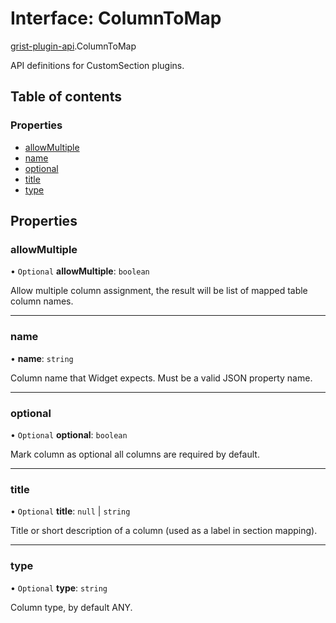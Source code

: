 # Interface: ColumnToMap

[grist-plugin-api](../modules/grist_plugin_api.md).ColumnToMap

API definitions for CustomSection plugins.

## Table of contents

### Properties

- [allowMultiple](grist_plugin_api.columntomap.md#allowmultiple)
- [name](grist_plugin_api.columntomap.md#name)
- [optional](grist_plugin_api.columntomap.md#optional)
- [title](grist_plugin_api.columntomap.md#title)
- [type](grist_plugin_api.columntomap.md#type)

## Properties

### allowMultiple

• `Optional` **allowMultiple**: `boolean`

Allow multiple column assignment, the result will be list of mapped table column names.

___

### name

• **name**: `string`

Column name that Widget expects. Must be a valid JSON property name.

___

### optional

• `Optional` **optional**: `boolean`

Mark column as optional all columns are required by default.

___

### title

• `Optional` **title**: ``null`` \| `string`

Title or short description of a column (used as a label in section mapping).

___

### type

• `Optional` **type**: `string`

Column type, by default ANY.
